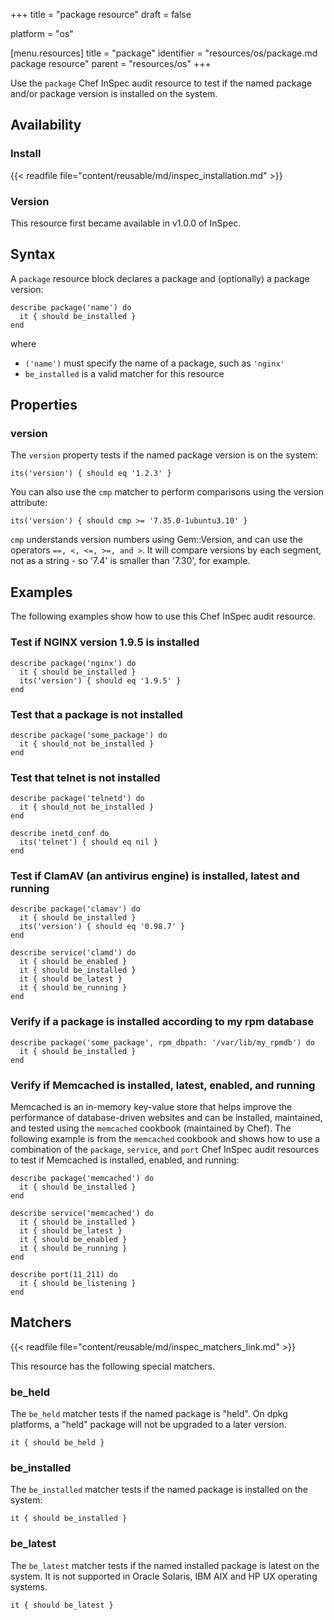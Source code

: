+++
title = "package resource"
draft = false

platform = "os"

[menu.resources]
    title = "package"
    identifier = "resources/os/package.md package resource"
    parent = "resources/os"
+++

Use the `package` Chef InSpec audit resource to test if the named package and/or package version is installed on the system.

## Availability

### Install

{{< readfile file="content/reusable/md/inspec_installation.md" >}}

### Version

This resource first became available in v1.0.0 of InSpec.

## Syntax

A `package` resource block declares a package and (optionally) a package version:

    describe package('name') do
      it { should be_installed }
    end

where

- `('name')` must specify the name of a package, such as `'nginx'`
- `be_installed` is a valid matcher for this resource

## Properties

### version

The `version` property tests if the named package version is on the system:

    its('version') { should eq '1.2.3' }

You can also use the `cmp` matcher to perform comparisons using the version attribute:

    its('version') { should cmp >= '7.35.0-1ubuntu3.10' }

`cmp` understands version numbers using Gem::Version, and can use the operators `==, <, <=, >=, and >`. It will compare versions by each segment, not as a string - so '7.4' is smaller than '7.30', for example.


## Examples

The following examples show how to use this Chef InSpec audit resource.

### Test if NGINX version 1.9.5 is installed

    describe package('nginx') do
      it { should be_installed }
      its('version') { should eq '1.9.5' }
    end

### Test that a package is not installed

    describe package('some_package') do
      it { should_not be_installed }
    end

### Test that telnet is not installed

    describe package('telnetd') do
      it { should_not be_installed }
    end

    describe inetd_conf do
      its('telnet') { should eq nil }
    end

### Test if ClamAV (an antivirus engine) is installed, latest and running

    describe package('clamav') do
      it { should be_installed }
      its('version') { should eq '0.98.7' }
    end

    describe service('clamd') do
      it { should be_enabled }
      it { should be_installed }
      it { should be_latest }
      it { should be_running }
    end

### Verify if a package is installed according to my rpm database

    describe package('some_package', rpm_dbpath: '/var/lib/my_rpmdb') do
      it { should be_installed }
    end

### Verify if Memcached is installed, latest, enabled, and running

Memcached is an in-memory key-value store that helps improve the performance of database-driven websites and can be installed, maintained, and tested using the `memcached` cookbook (maintained by Chef). The following example is from the `memcached` cookbook and shows how to use a combination of the `package`, `service`, and `port` Chef InSpec audit resources to test if Memcached is installed, enabled, and running:

    describe package('memcached') do
      it { should be_installed }
    end

    describe service('memcached') do
      it { should be_installed }
      it { should be_latest }
      it { should be_enabled }
      it { should be_running }
    end

    describe port(11_211) do
      it { should be_listening }
    end

## Matchers

{{< readfile file="content/reusable/md/inspec_matchers_link.md" >}}

This resource has the following special matchers.

### be_held

The `be_held` matcher tests if the named package is "held". On dpkg platforms, a "held" package
will not be upgraded to a later version.

    it { should be_held }

### be_installed

The `be_installed` matcher tests if the named package is installed on the system:

    it { should be_installed }

### be_latest

The `be_latest` matcher tests if the named installed package is latest on the system. It is not supported in Oracle Solaris, IBM AIX and HP UX operating systems.

    it { should be_latest }

